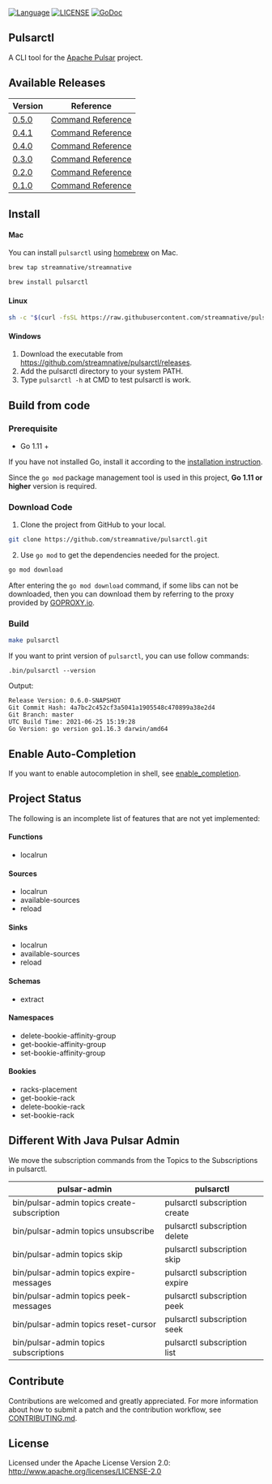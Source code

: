 <!--

    Licensed to the Apache Software Foundation (ASF) under one
    or more contributor license agreements.  See the NOTICE file
    distributed with this work for additional information
    regarding copyright ownership.  The ASF licenses this file
    to you under the Apache License, Version 2.0 (the
    "License"); you may not use this file except in compliance
    with the License.  You may obtain a copy of the License at

      http://www.apache.org/licenses/LICENSE-2.0

    Unless required by applicable law or agreed to in writing,
    software distributed under the License is distributed on an
    "AS IS" BASIS, WITHOUT WARRANTIES OR CONDITIONS OF ANY
    KIND, either express or implied.  See the License for the
    specific language governing permissions and limitations
    under the License.

-->

[![Language](https://img.shields.io/badge/Language-Go-blue.svg)](https://golang.org/)
[![LICENSE](https://img.shields.io/hexpm/l/pulsar.svg)](https://github.com/streamnative/pulsarctl/blob/master/LICENSE)
[![GoDoc](https://img.shields.io/badge/Godoc-reference-blue.svg)](https://godoc.org/github.com/streamnative/pulsarctl)

## Pulsarctl

A CLI tool for the [Apache Pulsar](https://pulsar.incubator.apache.org/) project.

## Available Releases

| Version | Reference |
| --------| --------- |
| [0.5.0](https://github.com/streamnative/pulsarctl/releases/tag/v0.5.0) | [Command Reference](https://streamnative.io/docs/pulsarctl/v0.5.0/) |
| [0.4.1](https://github.com/streamnative/pulsarctl/releases/tag/v0.4.1) | [Command Reference](https://streamnative.io/docs/pulsarctl/v0.4.1/) |
| [0.4.0](https://github.com/streamnative/pulsarctl/releases/tag/v0.4.0) | [Command Reference](https://streamnative.io/docs/pulsarctl/v0.4.0/) |
| [0.3.0](https://github.com/streamnative/pulsarctl/releases/tag/v0.3.0) | [Command Reference](https://streamnative.io/docs/pulsarctl/v0.3.0/) |
| [0.2.0](https://github.com/streamnative/pulsarctl/releases/tag/v0.2.0) | [Command Reference](https://streamnative.io/docs/pulsarctl/v0.2.0/) |
| [0.1.0](https://github.com/streamnative/pulsarctl/releases/tag/v0.1.0) | [Command Reference](https://streamnative.io/docs/pulsarctl/v0.1.0/) |

## Install

#### Mac

You can install `pulsarctl` using [homebrew](https://brew.sh/) on Mac.


```bash
brew tap streamnative/streamnative
```
```bash
brew install pulsarctl
```

#### Linux

```bash
sh -c "$(curl -fsSL https://raw.githubusercontent.com/streamnative/pulsarctl/master/install.sh)"
```

#### Windows

1. Download the executable from https://github.com/streamnative/pulsarctl/releases. 
2. Add the pulsarctl directory to your system PATH.
3. Type `pulsarctl -h` at CMD to test pulsarctl is work.

## Build from code

### Prerequisite

- Go 1.11 +

If you have not installed Go, install it according to the [installation instruction](http://golang.org/doc/install).

Since the `go mod` package management tool is used in this project, **Go 1.11 or higher** version is required.

### Download Code

1. Clone the project from GitHub to your local.

```bash
git clone https://github.com/streamnative/pulsarctl.git
```

2. Use `go mod` to get the dependencies needed for the project.

```bash
go mod download
```

After entering the `go mod download` command, if some libs can not be downloaded, then you can download them by referring to the proxy provided by [GOPROXY.io](https://goproxy.io/).

### Build

```bash
make pulsarctl
```

If you want to print version of `pulsarctl`, you can use follow commands:

```
.bin/pulsarctl --version
```

Output:

```
Release Version: 0.6.0-SNAPSHOT
Git Commit Hash: 4a7bc2c452cf3a5041a1905548c470899a38e2d4
Git Branch: master
UTC Build Time: 2021-06-25 15:19:28
Go Version: go version go1.16.3 darwin/amd64
```

## Enable Auto-Completion

If you want to enable autocompletion in shell, see [enable_completion](docs/en/enable_completion.md).

## Project Status

The following is an incomplete list of features that are not yet implemented:
 
#### Functions
- localrun

#### Sources
- localrun
- available-sources
- reload

#### Sinks
- localrun
- available-sources
- reload

#### Schemas
- extract

#### Namespaces
- delete-bookie-affinity-group
- get-bookie-affinity-group
- set-bookie-affinity-group 

#### Bookies
- racks-placement
- get-bookie-rack
- delete-bookie-rack
- set-bookie-rack

## Different With Java Pulsar Admin

We move the subscription commands from the Topics to the Subscriptions in pulsarctl.
 
| pulsar-admin | pulsarctl |
| ------------ | --------- |
| bin/pulsar-admin topics create-subscription | pulsarctl subscription create |
| bin/pulsar-admin topics unsubscribe | pulsarctl subscription delete |
| bin/pulsar-admin topics skip | pulsarctl subscription skip |
| bin/pulsar-admin topics expire-messages | pulsarctl subscription expire |
| bin/pulsar-admin topics peek-messages | pulsarctl subscription peek |
| bin/pulsar-admin topics reset-cursor | pulsarctl subscription seek |
| bin/pulsar-admin topics subscriptions | pulsarctl subscription list |

## Contribute

Contributions are welcomed and greatly appreciated. 
For more information about how to submit a patch and the contribution workflow, see [CONTRIBUTING.md](CONTRIBUTING.md).

## License

Licensed under the Apache License Version 2.0: http://www.apache.org/licenses/LICENSE-2.0
